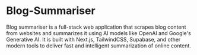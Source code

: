 # Blog-Summariser
Blog summariser is a full-stack web application that scrapes blog content from websites and summarizes it using AI models like OpenAI and Google's Generative AI. It is built with Next.js, TailwindCSS, Supabase, and other modern tools to deliver fast and intelligent summarization of online content.
